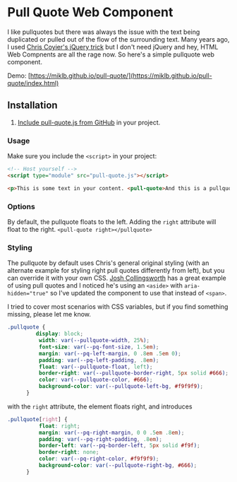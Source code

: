 # Pull Quote Web Component
I like pullquotes but there was always the issue with the text being duplicated or pulled out of the flow of the surrounding text. Many years ago, I used [Chris Coyier's jQuery trick](https://css-tricks.com/better-pull-quotes/) but I don't need jQuery and hey, HTML Web Compnents are all the rage now. So here's a simple pullquote web component.

Demo: [https://miklb.github.io/pull-quote/](https://miklb.github.io/pull-quote/index.html)

## Installation


1. [Include pull-quote.js from GitHub](https://github.com/miklb/pull-quote/blob/main/pull-quote.js) in your project.


### Usage

Make sure you include the `<script>` in your project:


```html
<!-- Host yourself -->
<script type="module" src="pull-quote.js"></script>
```

```html
<p>This is some text in your content. <pull-quote>And this is a pullquote</pull-quote> and more text.</p>
```

### Options
By default, the pullquote floats to the left. Adding the `right` attribute will float to the right. `<pull-quote right></pullquote>`

### Styling

The pullquote by default uses Chris's general original styling (with an alternate example for styling right pull quotes differently from left), but you can override it with your own CSS. [Josh Collingsworth](https://joshcollinsworth.com/blog/copilot) has a great example of using pull quotes and I noticed he's using an `<aside>` with `aria-hidden="true"` so I've updated the component to use that instead of `<span>`. 

I tried to cover most scenarios with CSS variables, but if you find something missing, please let me know. 

```css
.pullquote {
         display: block;
          width: var(--pullquote-width, 25%);
          font-size: var(--pq-font-size, 1.5em);
          margin: var(--pq-left-margin, 0 .8em .5em 0);
          padding: var(--pq-left-padding, .8em);
          float: var(--pullquote-float, left);
          border-right: var(--pullquote-border-right, 5px solid #666);
          color: var(--pullquote-color, #666);
          background-color: var(--pullquote-left-bg, #f9f9f9);
      }
```
with the `right` attribute, the element floats right, and introduces
```css
.pullquote[right] {
          float: right;
          margin: var(--pq-right-margin, 0 0 .5em .8em);
          padding: var(--pq-right-padding, .8em);
          border-left: var(--pq-border-left, 5px solid #f9f);
          border-right: none;
          color: var(--pq-right-color, #f9f9f9);
          background-color: var(--pullquote-right-bg, #666);
      }
```
